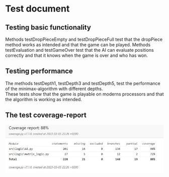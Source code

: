 # Test document

## Testing basic functionality

Methods testDropPieceEmpty and testDropPieceFull test that the dropPiece method works as intended and that the game can be played.
Methods testEvaluation and testGameOver test that the AI can evaluate positions correctly and that it knows when the game is over and who has won.

## Testing performance

The methods testDepth1, testDepth3 and testDepth5, test the performance of the minimax-algorithm with different depths.
<br>
These tests show that the game is playable on moderns processors and that the algorithm is working as intended.

## The test coverage-report

![](./images/coverage-report.JPG)
